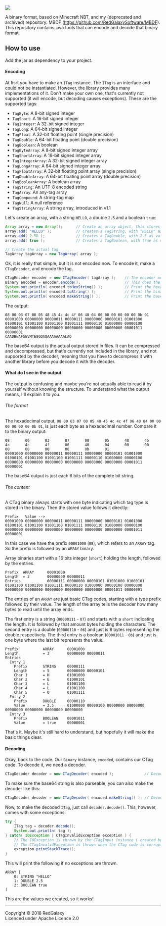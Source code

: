 <img src="https://i.imgur.com/u5rbx7o.png">

A binary format, based on Minecraft NBT, and my (deprecated and archived) repository: MBDF (https://github.com/RedGalaxySoftware/MBDF). This repository contains java tools that can encode and decode that binary format.

## How to use
Add the jar as dependency to your project.

#### Encoding
At fisrt you have to make an `ITag` instance. The `ITag` is an interface and could not be instantiated. However, the library provides many implementations of it. Don't make your own one, that's currently not supported (it will encode, but decoding causes exceptions). These are the supported tags:
- `TagByte`: A 8-bit signed integer
- `TagShort`: A 16-bit signed integer
- `TagInteger`: A 32-bit signed integer
- `TagLong`: A 64-bit signed integer
- `TagFloat`: A 32-bit floating point (single precision)
- `TagDouble`: A 64-bit floating point (double precision)
- `TagBoolean`: A boolean
- `TagByteArray`: A 8-bit signed integer array
- `TagShortArray`: A 16-bit signed integer array
- `TagIntegerArray`: A 32-bit signed integer array
- `TagLongArray`: A 64-bit signed integer array
- `TagFloatArray`: A 32-bit floating point array (single precision)
- `TagDoubleArray`: A 64-bit floating point array (double precision)
- `TagBooleanArray`: A boolean array
- `TagString`: An UTF-8 encoded string
- `TagArray`: An any-tag array
- `TagCompound`: A string-tag map
- `TagNull`: A null reference
- `TagStringArray`: A string array, introduced in v1.1

Let's create an array, with a string `HELLO`, a double `2.5` and a boolean `true`:
```java
Array array = new Array();      // Create an array object, this stores the tags of the TagArray.
array.add( "HELLO" );           // Creates a TagString, with "HELLO" as value and adds it to the array.
array.add( 2.5D );              // Creates a TagDouble, with 2.5 as value and adds it to the array.
array.add( true );              // Creates a TagBoolean, with true as value and adds it to the array.

// Create the actual tag
TagArray tagArray = new TagArray( array );
```
Ok, it is really that simple, but it is not encoded now. To encode it, make a `CTagEncoder`, and encode the tag.
```java
CTagEncoder encoder = new CTagEncoder( tagArray );    // The encoder must encode the array tag
Binary encoded = encoder.encode();                    // This does the complete encode process
System.out.println( encoded.toHexString() );          // Print the hexadecimal data
System.out.println( encoded.toString() );             // Print the binary data
System.out.println( encoded.makeString() );           // Print the base64 data
```
The output:
```
08 00 03 07 00 05 48 45 4c 4c 4f 06 40 04 00 00 00 00 00 00 0b 01
00001000 00000000 00000011 00000111 00000000 00000101 01001000 01000101 01001100 01001100 01001111 00000110 01000000 00000100 00000000 00000000 00000000 00000000 00000000 00000000 00001011 00000001
CAADBwAFSEVMTE8GQAQAAAAAAAALAQ
```
The base64 output is the actual output stored in files. It can be compressed and decompressed, but that's currently not included in the library, and not supported by the decoder, meaning that you have to decompress it with another library before you decode it with the decoder.

#### What do I see in the output
The output is confusing and maybe you're not actually able to read it by yourself without knowing the structure. To understand what the output means, I'll explain it to you.
###### The format
The hexadecimal output, `08 00 03 07 00 05 48 45 4c 4c 4f 06 40 04 00 00 00 00 00 00 0b 01`, is just each byte as a hexadecimal number. Compare it to the binary output:
```
08       00       03       07       00       05       48       45       4c       4c       4f       06       40       04       00       00       00       00       00       00       0b       01
00001000 00000000 00000011 00000111 00000000 00000101 01001000 01000101 01001100 01001100 01001111 00000110 01000000 00000100 00000000 00000000 00000000 00000000 00000000 00000000 00001011 00000001
```
The base64 output is just each 6 bits of the complete bit string.

###### The content
A CTag binary always starts with one byte indicating which tag type is stored in the binary. Then the stored value follows it directly:
```
Prefix   Value -->
00001000 00000000 00000011 00000111 00000000 00000101 01001000 01000101 01001100 01001100 01001111 00000110 01000000 00000100 00000000 00000000 00000000 00000000 00000000 00000000 00001011 00000001
```
In this case we have the prefix `00001000` (`08`), which refers to an `ARRAY` tag. So the prefix is followed by an `ARRAY` binary.

Array binaries start with a 16 bits integer (`short`) holding the length, followed by the entries.
```
Prefix  ARRAY      00001000
Length  = 3        00000000 00000011 
Entries            00000111 00000000 00000101 01001000 01000101 01001100 01001100 01001111 00000110 01000000 00000100 00000000 00000000 00000000 00000000 00000000 00000000 00001011 00000001
```
The entries of an `ARRAY` are just basic CTag codes, starting with a type prefix followed by their value. The length of the array tells the decoder how many bytes to read until the array ends.

The first entry is a string (`00000111` - `07`) and starts with a `short` indicating the length. It is followed by that amount bytes holding the characters.
The second entry is a double (`00000110` - `06`) and just is 8 bytes representing the double respectively.
The third entry is a boolean (`00001011` - `0b`) and just is one byte where the last bit represents the value.

```
Prefix           ARRAY      00001000
Length           = 3        00000000 00000011 
Entries              
  Entry 1
    Prefix       STRING     00000111 
    Length       = 5        00000000 00000101
    Char 1       = H        01001000 
    Char 2       = E        01000101 
    Char 3       = L        01001100 
    Char 4       = L        01001100 
    Char 5       = O        01001111 
  Entry 2
    Prefix       DOUBLE     00000110 
    Value        = 2.5      01000000 00000100 00000000 00000000 00000000 00000000 00000000 00000000 
  Entry 3
    Prefix       BOOLEAN    00001011 
    Value        = true     00000001
```
That's it. Maybe it's still hard to understand, but hopefully it will make the basic things clear.

#### Decoding
Okay, back to the code. Our `Binary` instance, `encoded`, contains our CTag code. To decode it, we need a decoder.
```java
CTagDecoder decoder = new CTagDecoder( encoded );              // Decode the binary
```

To make sure the base64 string is also parseable, you can also make the decoder like this:
```java
CTagDecoder decoder = new CTagDecoder( encoded.makeString() ); // Decode the base64 string
```
Now, to make the decoded `ITag`, just call `decoder.decode()`. This, however, comes with some exceptions:
```java
try {
    ITag tag = decoder.decode();
    System.out.println( tag );
} catch( IOException | CTagInvalidException exception ) {
    // The IOException is thrown by the CTagInput instance ( created by the decoder ) if it's underlying InputStream throws it.
    // The CTagInvalidException is thrown when the CTag code is corrupted or invalid.
    exception.printStackTrace();
}
```
This will print the following if no exceptions are thrown.
```
ARRAY [
    0: STRING "HELLO"
    1: DOUBLE 2.5
    2: BOOLEAN true
]
```
This are the values we created, so it works!


---
Copyright &copy; 2018 RedGalaxy<br>
Licenced under Apache Licence 2.0
